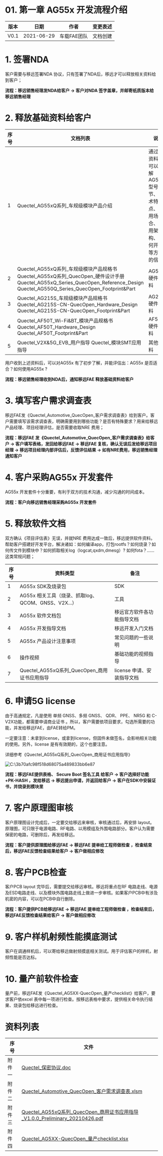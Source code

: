 # 01. 第一章 AG55x 开发流程介绍

| **版本** | **日期**   | **作者**    | **变更表述** |
|----------|------------|-------------|--------------|
| V0.1     | 2021-06-29 | 车载FAE团队 | 文档创建     |

# 1. 签署NDA

客户需要与移远签署NDA 协议，只有签署了NDA后，移远才可以释放相关资料给到客户；

**流程：移远销售经理发NDA给客户 → 客户对NDA
签字盖章，并邮寄纸质版本给移远销售经理**

# 2. 释放基础资料给客户

| **序号** | **文档列表**                                                                                                                                                                   | **说明**                                                                              |
|----------|--------------------------------------------------------------------------------------------------------------------------------------------------------------------------------|---------------------------------------------------------------------------------------|
| 1        | Quectel_AG55xQ系列_车规级模块产品介绍                                                                                                                                          | 通过此资料，可以了解AG55x型号细节、技术特点、使用场合、应用架构、如何开发等方面的信息 |
| 2        | Quectel_AG55xQ系列_车规级模块产品规格书 Quectel_AG55xQ系列_QuecOpen_硬件设计手册 Quectel_AG55xQ_Series_QuecOpen_Reference_Design Quectel_AG550Q_Series_QuecOpen_Footprint&Part | AG55x 硬件资料                                                                        |
| 3        | Quectel_AG215S_车规级模块产品规格书 Quectel_AG215S-CN-QuecOpen_Hardware_Design Quectel_AG215S-CN-QuecOpen_Footprint&Part                                                       | AG215S 硬件资料                                                                       |
| 4        | Quectel_AF50T_Wi-Fi&BT_模块产品规格书 Quectel_AF50T_Hardware_Design Quectel_AF50T_Footprint&Part                                                                               | AF50T 硬件资料                                                                        |
| 5        | Quectel_V2X&5G_EVB_用户指导 Quectel_模块SMT应用指导                                                                                                                            | 其他资料                                                                              |

用户收到上述资料后，可以对AG55x 有了初步了解，并能评估出：AG55x
是否适合？如何使用AG55x ?

**流程：移远销售经理收到NDA后，通知移远FAE 释放基础资料给客户**

# 3. 填写客户需求调查表

移远FAE发《Quectel_Automotive_QuecOpen_客户需求调查表》给到客户。客户需要填写该需求调查表，明确需要用到哪些功能？是否有特殊要求？用来给移远产品经理、项目经理评估，是否需要收取NRE
费用；

**流程：移远FAE 发《Quectel_Automotive_QuecOpen_客户需求调查表》给客户 →
客户填写表格，发回给移远FAE → 移远FAE 复核，确认无误后发给移远项目经理 →
移远项目经理内部评估后，反馈评估结果 → 如有NRE费用，移远销售经理通知客户**

# 4. 客户采购AG55x 开发套件

AG55x 开发套件十分重要，有利于双方的技术沟通，减少沟通的时间成本。

**流程：客户向移远销售经理采购AG55x 开发套件**

# 5. 释放软件文档

双方确认《项目评估表》无误，并就NRE
费用达成一致后，移远提供软件资料。帮助客户搭建好开发平台，解决诸如：如何编译app，打包rootfs？如何烧录？如何传文件到模块中？如何抓取相关log（logcat,qxdm,dmesg）?
如何fota？......这类常规问题；

| **序号** | **资料类型**                                        | **备注**                   |
|----------|-----------------------------------------------------|----------------------------|
| 1        | AG55x SDK及烧录包                                   | SDK                        |
| 2        | AG55x 相关工具（烧录、抓取log、QCOM、GNSS、V2X...） | 工具                       |
| 3        | AG55x 软件文档包                                    | 移远官方软件各功能指导文档 |
| 4        | AG55x 开发指导文档                                  | 移远开发入门文档           |
| 5        | AG55x 产品设计注意事项                              | 常见问题的一些说明         |
| 6        | 操作视频                                            | 基础功能的视频指导         |
| 7        | Quectel_AG55xQ系列_QuecOpen_商用证书应用指导        | license 申请、安装指导文档 |

####  

# 6. 申请5G license

由于高通规定，凡是使用 单频 GNSS、多频 GNSS、 QDR、 PPE、 NR5G 和
C-V2X功能，都需要申请商业证书
。所以，客户需要依项目要求，勾选所需要的功能，并发给移远FAE，由FAE转给PM。

一定要注意：未拿到license，或拿到license，但固件未做签名，会影响相关功能的使用。另外，license
是有有效期的，这个也要注意。

详细参考《Quectel_AG55xQ系列_QuecOpen_商用证书应用指导》

![C:\\3b70afc98f518d68075a489833bb6e87](media/436bf6f587ec6013992ed961c2d9fc70.tmp)

**流程：移远FAE提供表格、 Secure Boot 签名工具 给客户 → 客户选择好功能+PK-HASH
，发给移远 → 移远提出申请，并返回给客户 → 客户在SDK中安装证书，并烧录到模块里**

# 7. 客户原理图审核

客户原理图设计完成后，一定要交给移远来审核，审核通过后，再安排
layout。原理图，可只限于电源电路、RF电路、以用模组及外围电路部分。客户认为需要保密的电路，可删除后，再发给移远。

**流程：客户提供原理图给移远FAE → 移远FAE 提单给工程师做检查
，检查结束后，移远FAE反馈检查结果给客户 → 客户做相应修改**

# 8. 客户PCB检查

客户PCB layout 完毕后，需要提交给移远审核。移远将重点在RF
电路走线、电源及ESD电路走线、以及模块外围电路走线上做进一步审核。如果客户PCB中有涉及机密的内容，可以在PCB中自行删除。

**流程：客户提供PCB给移远FAE → 移远FAE 提单给工程师做检查
，检查结束后，移远FAE反馈检查结果给客户 → 客户做相应修改**

# 9. 客户样机射频性能摸底测试

客户在调通样机后，可以寄给移远做射频摸底相关测试。用于评估客户的样机，射频性能是否达标。

# 10. 量产前软件检查

量产前，移远FAE发《Quectel_AG5XX-QuecOpen_量产checklist》给客户，要求客户依excel
表中每一项进行检查。按移远表格中要求，提供相关命令执行结果、烧录包给移远进行检查。

# 资料列表

| **序号** | **文件**                                                                                                                                                                                                                                                                                                          |
|----------|-------------------------------------------------------------------------------------------------------------------------------------------------------------------------------------------------------------------------------------------------------------------------------------------------------------------|
| 附件一   | [Quectel_保密协议.doc](/download/attachments/73997447/Quectel_%E4%BF%9D%E5%AF%86%E5%8D%8F%E8%AE%AE.doc?version=1&modificationDate=1624985019000&api=v2)                                                                                                                                                           |
| 附件二   | [Quectel_Automotive_QuecOpen_客户需求调查表.xlsm](/download/attachments/73997447/Quectel_Automotive_QuecOpen_%E5%AE%A2%E6%88%B7%E9%9C%80%E6%B1%82%E8%B0%83%E6%9F%A5%E8%A1%A8.xlsm?version=1&modificationDate=1624984741000&api=v2)                                                                                |
| 附件三   | [Quectel_AG55xQ系列_QuecOpen_商用证书应用指导_V1.0.0_Preliminary_20210426.pdf](/download/attachments/73997447/Quectel_AG55xQ%E7%B3%BB%E5%88%97_QuecOpen_%E5%95%86%E7%94%A8%E8%AF%81%E4%B9%A6%E5%BA%94%E7%94%A8%E6%8C%87%E5%AF%BC_V1.0.0_Preliminary_20210426.pdf?version=1&modificationDate=1624985162000&api=v2) |
| 附件四   | [Quectel_AG5XX-QuecOpen_量产checklist.xlsx](/download/attachments/73997447/Quectel_AG5XX-QuecOpen_%E9%87%8F%E4%BA%A7checklist.xlsx?version=1&modificationDate=1624985262000&api=v2)                                                                                                                               |
